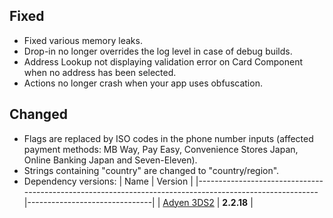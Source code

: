 [//]: # (This file will be used for the release notes on GitHub when publishing.)
[//]: # (Types of changes: `Breaking changes` `New` `Added` `Improved` `Changed` `Deprecated` `Removed` `Fixed`)
[//]: # (Example:)
[//]: # (## Added)
[//]: # ( - New payment method)
[//]: # (## Changed)
[//]: # ( - DropIn service's package changed from `com.adyen.dropin` to `com.adyen.dropin.services`)
[//]: # (## Deprecated)
[//]: # ( - Configurations public constructor are deprecated, please use each Configuration's builder to make a Configuration object)

## Fixed
- Fixed various memory leaks.
- Drop-in no longer overrides the log level in case of debug builds.
- Address Lookup not displaying validation error on Card Component when no address has been selected.
- Actions no longer crash when your app uses obfuscation.

## Changed
- Flags are replaced by ISO codes in the phone number inputs (affected payment methods: MB Way, Pay Easy, Convenience Stores Japan, Online Banking Japan and Seven-Eleven).
- Strings containing "country" are changed to "country/region".
- Dependency versions:
  | Name                                                                                                   | Version                       |
  |--------------------------------------------------------------------------------------------------------|-------------------------------|
  | [Adyen 3DS2](https://github.com/Adyen/adyen-3ds2-android/releases/tag/2.2.18)                          | **2.2.18**                    |
